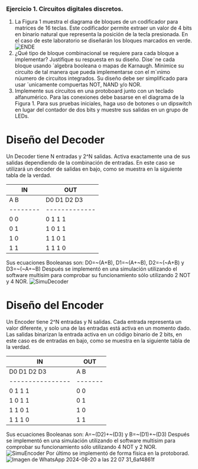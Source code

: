 ### Ejercicio 1. Circuitos digitales discretos.
1. La Figura 1 muestra el diagrama de bloques de un codificador para matrices de 16 teclas.
Este codificador permite extraer un valor de 4 bits en binario natural que representa la
posición de la tecla presionada. En el caso de este laboratorio se diseñarán los bloques
marcados en verde.
![ENDE](https://github.com/user-attachments/assets/a6565e04-d4ea-4d8c-91ac-0d0152d6a226)
2. ¿Qué tipo de bloque combinacional se requiere para cada bloque a implementar? Justifique su respuesta en su diseño. Dise˜ne cada bloque usando ´algebra booleana o mapas de
Karnaugh. Minimice su circuito de tal manera que pueda implementarse con el m´ınimo
núumero de circuitos integrados. Su diseño debe ser simplificado para usar ´unicamente
compuertas NOT, NAND y/o NOR.
3. Implemente sus circuitos en una protoboard junto con un teclado alfanumérico. Para las
conexiones debe basarse en el diagrama de la Figura 1. Para sus pruebas iniciales, haga uso
de botones o un dipswitch en lugar del contador de dos bits y muestre sus salidas en un
grupo de LEDs.

# Diseño del Decoder 
Un Decoder tiene N entradas y 2^N salidas. Activa exactamente una de sus salidas dependiendo de la combinación de entradas. En este caso se utilizará un decoder de salidas en bajo, como se muestra en la siguiente tabla de la verdad.

|    IN  |     OUT     |
|--------|-------------|
|  A  B  |  D0 D1 D2 D3|
|--------|-------------|
|  0  0  |  0   1   1   1 |
|  0  1  |  1   0   1   1 |
|  1  0  |  1   1   0   1 |
|  1  1  |  1   1   1   0 |

Sus ecuaciones Booleanas son: D0=~(A+B), D1=~(A+~B), D2=~(~A+B) y D3=~(~A+~B)
Después se implementó en una simulación utilizando el software multisim para comprobar su funcionamiento sólo utilizando 2 NOT y 4 NOR.
![SimuDecoder](https://github.com/user-attachments/assets/bf29fe63-b5bb-4bd6-bacc-782df1aff0a3)

# Diseño del Encoder 
Un Encoder tiene 2^N entradas y N salidas. Cada entrada representa un valor diferente, y solo una de las entradas está activa en un momento dado. Las salidas binarizan la entrada activa en un código binario de 2 bits, en este caso es de entradas en bajo, como se muestra en la siguiente tabla de la verdad.

|       IN       |  OUT  |
|----------------|-------|
|  D0 D1 D2 D3   |  A  B |
|----------------|-------|
|  0   1   1   1 | 0  0  |
|  1   0   1   1 | 0  1  |
|  1   1   0   1 | 1  0  |
|  1   1   1   0 | 1  1  |

Sus ecuaciones Booleanas son: A=~(D2)+~(D3) y B=~(D1)+~(D3)
Después se implementó en una simulación utilizando el software multisim para comprobar su funcionamiento sólo utilizando 4 NOT y 2 NOR.
![SimuEncoder](https://github.com/user-attachments/assets/049ed2cd-472d-4c33-b8bd-d7643270bc88)
Por último se implementó de forma física en la protoborad.
![Imagen de WhatsApp 2024-08-20 a las 22 07 31_6af4861f](https://github.com/user-attachments/assets/f75d93d9-85ef-46e0-9484-c10100ed86fc)

